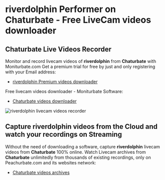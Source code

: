 # riverdolphin Performer on Chaturbate - Free LiveCam videos downloader

## Chaturbate Live Videos Recorder

Monitor and record livecam videos of **riverdolphin** from **Chaturbate** with Moniturbate.com
Get a premium trial for free by just and only registering with your Email address:
* [riverdolphin Premium videos downloader](https://moniturbate.com/request-demo-licence-key.html)

Free livecam videos downloader - Moniturbate Software:
* [Chaturbate videos downloader](https://moniturbate.com/moniturbate-download-software.html)

![riverdolphin livecam videos recorder](https://peachurnet.com/templates/moniturbate-software.png)


## Capture riverdolphin videos from the Cloud and watch your recordings on Streaming

Without the need of downloading a software, capture **riverdolphin** livecam videos from **Chaturbate** 100% online.
Watch Livecam archives from **Chaturbate** unlimitedly from thousands of existing recordings, only on Peachurbate.com and its websites network:
* [Chaturbate videos archives](https://peachurnet.com/)